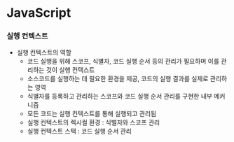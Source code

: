 # JavaScript
### 실행 컨텍스트
* 실행 컨텍스트의 역할
  * 코드 실행을 위해 스코프, 식별자, 코드 실행 순서 등의 관리가 필요하며 이를 관리하는 것이 실행 컨텍스트
  * 소스코드를 실행하는 데 필요한 환경을 제공, 코드의 실행 결과를 실제로 관리하는 영역
  * 식별자를 등록하고 관리하는 스코프와 코드 실행 순서 관리를 구현한 내부 메커니즘
  * 모든 코드는 실행 컨텍스트를 통해 실행되고 관리됨
  * 실행 컨텍스트의 렉시컬 환경 : 식별자와 스코프 관리
  * 실행 컨텍스트 스택 : 코드 실행 순서 관리     